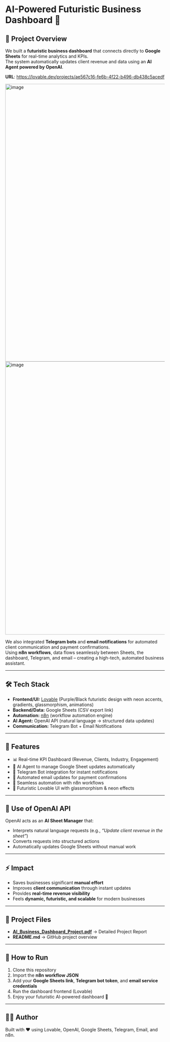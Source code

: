 
# AI-Powered Futuristic Business Dashboard 🚀

## 📌 Project Overview
We built a **futuristic business dashboard** that connects directly to **Google Sheets** for real-time analytics and KPIs.  
The system automatically updates client revenue and data using an **AI Agent powered by OpenAI**.  

**URL**: https://lovable.dev/projects/ae567c16-fe6b-4f22-b496-db438c5acedf

<img width="1870" height="878" alt="image" src="https://github.com/user-attachments/assets/ab32a86c-101e-43e9-876b-1569e2029502" />

<img width="1685" height="864" alt="image" src="https://github.com/user-attachments/assets/cc97ef5c-0957-4e51-892e-d829830ac5bc" />

We also integrated **Telegram bots** and **email notifications** for automated client communication and payment confirmations.  
Using **n8n workflows**, data flows seamlessly between Sheets, the dashboard, Telegram, and email – creating a high-tech, automated business assistant.  

---

## 🛠️ Tech Stack
- **Frontend/UI:** [Lovable](https://lovable.dev) (Purple/Black futuristic design with neon accents, gradients, glassmorphism, animations)  
- **Backend/Data:** Google Sheets (CSV export link)  
- **Automation:** [n8n](https://n8n.io) (workflow automation engine)  
- **AI Agent:** OpenAI API (natural language → structured data updates)  
- **Communication:** Telegram Bot + Email Notifications  

---

## 🎯 Features
- 📊 Real-time KPI Dashboard (Revenue, Clients, Industry, Engagement)  
- 🤖 AI Agent to manage Google Sheet updates automatically  
- 💬 Telegram Bot integration for instant notifications  
- 📧 Automated email updates for payment confirmations  
- 🔄 Seamless automation with n8n workflows  
- 🎨 Futuristic Lovable UI with glassmorphism & neon effects  

---

## 🤖 Use of OpenAI API
OpenAI acts as an **AI Sheet Manager** that:  
- Interprets natural language requests (e.g., *“Update client revenue in the sheet”*)  
- Converts requests into structured actions  
- Automatically updates Google Sheets without manual work  

---

## ⚡ Impact
- Saves businesses significant **manual effort**  
- Improves **client communication** through instant updates  
- Provides **real-time revenue visibility**  
- Feels **dynamic, futuristic, and scalable** for modern businesses  

---

## 📂 Project Files
- **[AI_Business_Dashboard_Project.pdf](AI_Business_Dashboard_Project.pdf)** → Detailed Project Report  
- **README.md** → GitHub project overview  

---

## 🚀 How to Run
1. Clone this repository  
2. Import the **n8n workflow JSON**  
3. Add your **Google Sheets link**, **Telegram bot token**, and **email service credentials**  
4. Run the dashboard frontend (Lovable)  
5. Enjoy your futuristic AI-powered dashboard 🎉  

---

## 👨‍💻 Author
Built with ❤️ using Lovable, OpenAI, Google Sheets, Telegram, Email, and n8n.  

